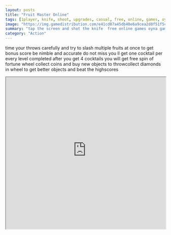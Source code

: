 ```yaml
---
layout: posts
title: "Fruit Master Online"
tags: [1player, knife, shoot, upgrades, casual, free, online, games, oyna, game, free, games, play, play, games]
image: "https://img.gamedistribution.com/e41cd87a45db40e6a9cea2d8f51f5ccd-512x512.jpeg"
summary: "tap the screen and shot the knife  free online games oyna game free games play play games"
category: "Action"
---
```


time your throws carefully and try to slash multiple fruits at once to get bonus score be nimble and accurate do not miss you ll get one cocktail per every level completed after you get 4 cocktails you will get free spin of fortune wheel collect coins and buy new objects to throwcollect diamonds in wheel to get better objects and beat the highscores

<iframe width="100%" height="480px;" src="https://html5.gamedistribution.com/e41cd87a45db40e6a9cea2d8f51f5ccd/"></iframe>